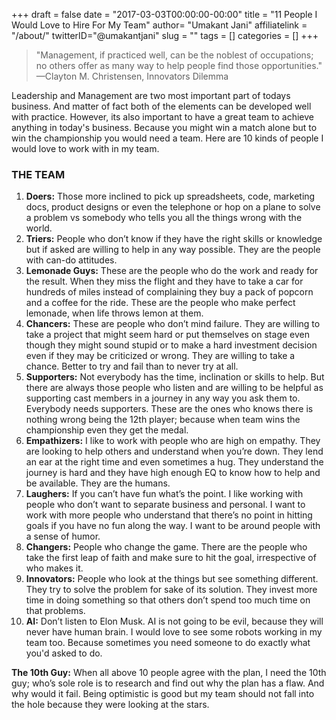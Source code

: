 +++
draft = false
date = "2017-03-03T00:00:00-00:00"
title = "11 People I Would Love to Hire For My Team"
author= "Umakant Jani"
affiliatelink = "/about/"
twitterID="@umakantjani"
slug = ""
tags = []
categories = []
+++
> "Management, if practiced well, can be the noblest of occupations; no others offer as many way to help people find those opportunities." —Clayton M. Christensen, Innovators Dilemma

Leadership and Management are two most important part of todays business. And matter of fact both of the elements can be developed well with practice. However, its also important to have a great team to achieve anything in today's business. Because you might win a match alone but to win the championship you would need a team. Here are 10 kinds of people I would love to work with in my team.

### THE TEAM
1. **Doers:** Those more inclined to pick up spreadsheets, code, marketing docs, product designs or even the telephone or hop on a plane to solve a problem vs somebody who tells you all the things wrong with the world.
2. **Triers:** People who don’t know if they have the right skills or knowledge but if asked are willing to help in any way possible. They are the people with can-do attitudes.
3. **Lemonade Guys:** These are the people who do the work and ready for the result. When they miss the flight and they have to take a car for hundreds of miles instead of complaining they buy a pack of popcorn and a coffee for the ride. These are the people who make perfect lemonade, when life throws lemon at them.
4. **Chancers:** These are people who don’t mind failure. They are willing to take a project that might seem hard or put themselves on stage even though they might sound stupid or to make a hard investment decision even if they may be criticized or wrong. They are willing to take a chance. Better to try and fail than to never try at all.
5. **Supporters:** Not everybody has the time, inclination or skills to help. But there are always those people who listen and are willing to be helpful as supporting cast members in a journey in any way you ask them to. Everybody needs supporters. These are the ones who knows there is nothing wrong being the 12th player; because when team wins the championship even they get the medal.
6. **Empathizers:** I like to work with people who are high on empathy. They are looking to help others and understand when you’re down. They lend an ear at the right time and even sometimes a hug. They understand the journey is hard and they have high enough EQ to know how to help and be available. They are the humans.
7. **Laughers:** If you can’t have fun what’s the point. I like working with people who don’t want to separate business and personal. I want to work with more people who understand that there’s no point in hitting goals if you have no fun along the way. I want to be around people with a sense of humor.
8. **Changers:** People who change the game. There are the people who take the first leap of faith and make sure to hit the goal, irrespective of who makes it.
9. **Innovators:** People who look at the things but see something different. They try to solve the problem for sake of its solution. They invest more time in doing something so that others don’t spend too much time on that problems.
10. **AI:** Don’t listen to Elon Musk. AI is not going to be evil, because they will never have human brain. I would love to see some robots working in my team too. Because sometimes you need someone to do exactly what you'd asked to do.

**The 10th Guy:** When all above 10 people agree with the plan, I need the 10th guy; who’s sole role is to research and find out why the plan has a flaw. And why would it fail. Being optimistic is good but my team should not fall into the hole because they were looking at the stars.
